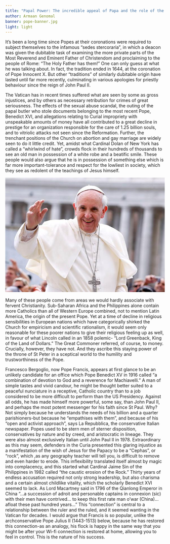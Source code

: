 ```yaml
---
title: "Papal Power: The incredible appeal of Papa and the role of the Papacy in the 21st century"
author: Armaan Genomal
banner: pope-banner.jpg
light: light
---
```


It’s been a long time since Popes at their coronations were required to subject themselves to the infamous “sedes stercoraria”, in which a deacon was given the dubitable task of examining the more private parts of the Most Reverend and Eminent Father of Christendom and proclaiming to the people of Rome: “The Holy Father has them!” One can only guess at what he was talking about. In fact, the tradition ended in 1644, at the coronation of Pope Innocent X. But other “traditions” of similarly dubitable origin have lasted until far more recently, culminating in various apologies for priestly behaviour since the reign of John Paul II.   

The Vatican has in recent times suffered what are seen by some as gross injustices, and by others as necessary retribution for crimes of great seriousness. The effects of the sexual abuse scandal, the outing of the papal butler who stole documents belonging to the most recent Pope, Benedict XVI, and allegations relating to Curial impropriety with unspeakable amounts of money have all contributed to a great decline in prestige for an organization responsible for the care of 1.25 billion souls, and to vitriolic attacks not seen since the Reformation.
Further, the trenchant positions of the Church on abortion and gay marriage are widely seen to do it little credit. Yet, amidst what Cardinal Dolan of New York has called a “whirlwind of hate”, crowds flock in their hundreds of thousands to see an old man in possession of a white robe and a beatific smile. These people would also argue that he is in possession of something else which is far more important-tolerance and respect for the lowliest in society, which they see as redolent of the teachings of Jesus himself.

<img src="../images/pope.jpg" class="right">

 Many of these people come from areas we would hardly associate with fervent Christianity. Sub-Saharan Africa and the Philippines alone contain more Catholics than all of Western Europe combined, not to mention Latin America, the origin of the present Pope. Yet at a time of decline in religious sensibilities in European nations which have categorically shirked the Church for empiricism and scientific rationalism, it would seem only reasonable for these poorer nations to give their religious feeling up as well, in favour of what Lincoln called in an 1858 polemic- “Lord Greenback, King of the Land of Dollars.” The Great Commoner referred, of course, to money. Crucially, however, they have not. And they ascribe this staying power of the throne of St Peter in a sceptical world to the humility and trustworthiness of the Pope.

 Francesco Bergoglio, now Pope Francis, appears at first glance to be an unlikely candidate for an office which Pope Benedict XV in 1916 called “a combination of devotion to God and a reverence for Machiavelli.” A man of simple tastes and vivid candour, he might be thought better suited to a peaceful nunciature in a receptive, Catholic country than to a job considered to be more difficult to perform than the US Presidency. Against all odds, he has made himself more powerful, some say, than John Paul II, and perhaps the most potent messenger for his faith since St Paul. Why? Not simply because he understands the needs of his billion and a quarter parishioners-but because he “empathises with them”, and because of his “open and activist approach”, says La Repubblica, the conservative Italian newspaper.
Popes used to be stern men of sterner disposition, conservatives by nature and by creed, and aristocratic in lineage. They were also almost exclusively Italian until John Paul II in 1978. Extraordinary as this may seem, defenders in the Curia presented this glaring injustice as a manifestation of the wish of Jesus for the Papacy to be a “Cephas”, or “rock”, which ,as any geography teacher will tell you, is difficult to remove and even harder to erode. This inflexibility translated itself almost by magic into complacency, and this started what Cardinal Jaime Sin of the Philippines in 1982 called “the caustic erosion of the Rock.” Thirty years of endless accusation required not only strong leadership, but also charisma and a certain almost childlike vitality, which the scholarly Benedict XVI seemed to lack. As Lord Macartney said in 1796 of the Qianlong Emperor in China “…a succession of adroit and personable captains in connexion (sic) with their men have contrived… to keep this first rate man o’war (China)…afloat these past hundred years…” This “connection” is central to a relationship between the ruler and the ruled, and it seemed wanting in the Vatican for decades. I would argue that Francis is so popular, unlike the archconservative Pope Julius II (1443-1513) below, because he has restored this connection-as an analogy, his flock is happy in the same way that you might be after your Wi-fi connection is restored at home, allowing you to feel in control. This is the nature of his success.
